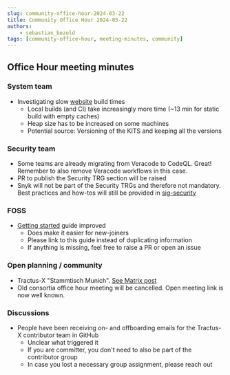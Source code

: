 ```yaml
---
slug: community-office-hour-2024-03-22
title: Community Office Hour 2024-03-22
authors:
    - sebastian_bezold
tags: [community-office-hour, meeting-minutes, community]
---
```


## Office Hour meeting minutes

### System team

- Investigating slow [website](https://eclipse-tractusx.github.io/) build times
  - Local builds (and CI) take increasingly more time (~13 min for static build with empty caches)
  - Heap size has to be increased on some machines
  - Potential source: Versioning of the KITS and keeping all the versions

### Security team

- Some teams are already migrating from Veracode to CodeQL. Great! Remember to also remove Veracode workflows in this case.
- PR to publish the Security TRG section will be raised
- Snyk will not be part of the Security TRGs and therefore not mandatory. Best practices and how-tos will still be provided in [sig-security](https://github.com/eclipse-tractusx/sig-security)

### FOSS

- [Getting started](https://eclipse-tractusx.github.io/docs/oss/getting-started) guide improved
  - Does make it easier for new-joiners
  - Please link to this guide instead of duplicating information
  - If anything is missing, feel free to raise a PR or open an issue

### Open planning / community

- Tractus-X "Stammtisch Munich". [See Matrix post](https://matrix.to/#/!oXNwXGsvkbDUMiQhms:matrix.eclipse.org/$HQJu6RdRdobY62XxARHy7kRe0hIqX2fLw4A4l6x2exk?via=matrix.eclipse.org&via=matrix.org&via=dev-null.rocks)
- Old consortia office hour meeting will be cancelled. Open meeting link is now well known.

### Discussions

- People have been receiving on- and offboarding emails for the Tractus-X contributor team in GitHub
  - Unclear what triggered it
  - If you are committer, you don't need to also be part of the contributor group
  - In case you lost a necessary group assignment, please reach out

